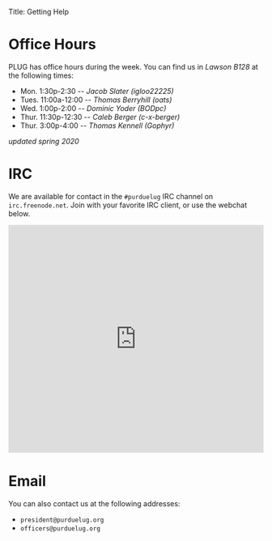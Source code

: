 Title: Getting Help

# Office Hours
  PLUG has office hours during the week. You can find us in *Lawson B128* at the following times:

  - Mon. 1:30p-2:30 -- *Jacob Slater (igloo22225)*
  - Tues. 11:00a-12:00 -- *Thomas Berryhill (oats)*
  - Wed. 1:00p-2:00 -- *Dominic Yoder (BODpc)*
  - Thur. 11:30p-12:30 -- *Caleb Berger (c-x-berger)*
  - Thur. 3:00p-4:00 -- *Thomas Kennell (Gophyr)*

  *updated spring 2020*

# IRC

  We are available for contact in the `#purduelug` IRC channel on `irc.freenode.net`.  Join with your favorite IRC client, or use the webchat below.
  
<iframe src="https://kiwiirc.com/client/irc.freenode.net/?nick=Webchat|?&theme=mini#purduelug" style="border:0; width:100%; height:450px;"></iframe>

# Email

  You can also contact us at the following addresses:

  - `president@purduelug.org`
  - `officers@purduelug.org`

